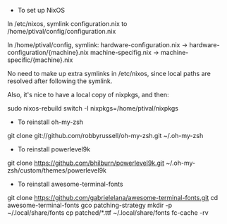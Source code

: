 * To set up NixOS

In /etc/nixos, symlink configuration.nix to /home/ptival/config/configuration.nix

In /home/ptival/config, symlink:
hardware-configuration.nix -> hardware-configuration/{machine}.nix
      machine-specifig.nix ->       machine-specific/{machine}.nix

No need to make up extra symlinks in /etc/nixos, since local paths are resolved
after following the symlink.

Also, it's nice to have a local copy of nixpkgs, and then:

sudo nixos-rebuild switch -I nixpkgs=/home/ptival/nixpkgs

* To reinstall oh-my-zsh

git clone git://github.com/robbyrussell/oh-my-zsh.git ~/.oh-my-zsh

* To reinstall powerlevel9k

git clone https://github.com/bhilburn/powerlevel9k.git ~/.oh-my-zsh/custom/themes/powerlevel9k

* To reinstall awesome-terminal-fonts

git clone https://github.com/gabrielelana/awesome-terminal-fonts.git
cd awesome-terminal-fonts
gco patching-strategy
mkdir -p ~/.local/share/fonts
cp patched/*.ttf ~/.local/share/fonts
fc-cache -rv
